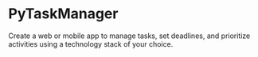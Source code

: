 # PyTaskManager
Create a web or mobile app to manage tasks, set deadlines, and prioritize activities using a technology stack of your choice.

